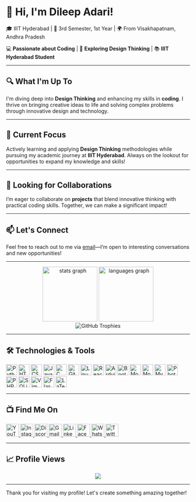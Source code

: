 # 👋 Hi, I'm Dileep Adari!
🎓 IIIT Hyderabad | 📅 3rd Semester, 1st Year | 🌍 From Visakhapatnam, Andhra Pradesh

💻 **Passionate about Coding** | 🎨 **Exploring Design Thinking** | 📚 **IIIT Hyderabad Student**

---

## 🔍 What I'm Up To
I'm diving deep into **Design Thinking** and enhancing my skills in **coding**. I thrive on bringing creative ideas to life and solving complex problems through innovative design and technology.

---

## 🌱 Current Focus
Actively learning and applying **Design Thinking** methodologies while pursuing my academic journey at **IIIT Hyderabad**. Always on the lookout for opportunities to expand my knowledge and skills!

---

## 🤝 Looking for Collaborations
I’m eager to collaborate on **projects** that blend innovative thinking with practical coding skills. Together, we can make a significant impact!

---

## 📫 Let's Connect
Feel free to reach out to me via [email](mailto:rs200302@rguktsklm.ac.in)—I’m open to interesting conversations and new opportunities!

---

<div align="center">
  <img src="https://github-readme-stats.vercel.app/api?username=dileepadari&hide_title=false&hide_rank=false&show_icons=true&include_all_commits=true&count_private=true&disable_animations=false&theme=dracula&locale=en&hide_border=false" height="150" alt="stats graph" />
  <img src="https://github-readme-stats.vercel.app/api/top-langs?username=dileepadari&locale=en&hide_title=false&layout=compact&langs_count=6&theme=dracula&hide_border=false&hide=Roff" height="150" alt="languages graph" />
</div>

<div align="center">
  <img src="https://github-profile-trophy.vercel.app/?username=dileepadari&no-bg=true&no-frame=true&rank=-C" alt="GitHub Trophies" />
</div>

---

## 🛠️ Technologies & Tools
<div align="left">
  <img src="https://cdn.jsdelivr.net/gh/devicons/devicon/icons/python/python-original.svg" height="30" alt="Python logo" title="Python" />
  <img src="https://cdn.jsdelivr.net/gh/devicons/devicon/icons/html5/html5-original.svg" height="30" alt="HTML5 logo" title="HTML5" />
  <img src="https://cdn.jsdelivr.net/gh/devicons/devicon/icons/css3/css3-original.svg" height="30" alt="CSS3 logo" title="CSS3" />
  <img src="https://cdn.jsdelivr.net/gh/devicons/devicon/icons/javascript/javascript-original.svg" height="30" alt="JavaScript logo" title="JavaScript" />
  <img src="https://cdn.jsdelivr.net/gh/devicons/devicon/icons/c/c-original.svg" height="30" alt="C logo" title="C" />
  <img src="https://cdn.jsdelivr.net/gh/devicons/devicon/icons/git/git-original.svg" height="30" alt="Git logo" title="Git" />
  <img src="https://cdn.jsdelivr.net/gh/devicons/devicon/icons/linux/linux-original.svg" height="30" alt="Linux logo" title="Linux" />
  <img src="https://cdn.jsdelivr.net/gh/devicons/devicon/icons/react/react-original.svg" height="30" alt="React logo" title="React" />
  <img src="https://cdn.jsdelivr.net/gh/devicons/devicon/icons/arduino/arduino-original.svg" height="30" alt="Arduino logo" title="Arduino" />
  <img src="https://cdn.jsdelivr.net/gh/devicons/devicon/icons/bootstrap/bootstrap-original.svg" height="30" alt="Bootstrap logo" title="Bootstrap" />
  <img src="https://cdn.jsdelivr.net/gh/devicons/devicon/icons/mongodb/mongodb-original.svg" height="30" alt="MongoDB logo" title="MongoDB" />
  <img src="https://cdn.jsdelivr.net/gh/devicons/devicon/icons/moodle/moodle-original.svg" height="30" alt="Moodle logo" title="Moodle" />
  <img src="https://cdn.jsdelivr.net/gh/devicons/devicon/icons/mysql/mysql-original.svg" height="30" alt="MySQL logo" title="MySQL" />
  <img src="https://cdn.jsdelivr.net/gh/devicons/devicon/icons/photoshop/photoshop-plain.svg" height="30" alt="Photoshop logo" title="Photoshop" />
  <img src="https://cdn.jsdelivr.net/gh/devicons/devicon/icons/php/php-original.svg" height="30" alt="PHP logo" title="PHP" />
  <img src="https://cdn.jsdelivr.net/gh/devicons/devicon/icons/sqlite/sqlite-original.svg" height="30" alt="SQLite logo" title="SQLite" />
  <img src="https://cdn.jsdelivr.net/gh/devicons/devicon/icons/vim/vim-original.svg" height="30" alt="Vim logo" title="Vim" />
  <img src="https://cdn.jsdelivr.net/gh/devicons/devicon/icons/flask/flask-original.svg" height="30" alt="Flask logo" title="Flask" />
  <img src="https://cdn.jsdelivr.net/gh/devicons/devicon/icons/latex/latex-original.svg" height="30" alt="LaTeX logo" title="LaTeX" />
</div>


---

## 📺 Find Me On
<div align="left">
  <a href="https://www.youtube.com/@dileepadari5182/featured" target="_blank">
    <img src="https://img.shields.io/static/v1?message=Youtube&logo=youtube&label=&color=FF0000&logoColor=white&style=for-the-badge" height="35" alt="YouTube logo" />
  </a>
  <a href="https://www.instagram.com/dileepadari" target="_blank">
    <img src="https://img.shields.io/static/v1?message=Instagram&logo=instagram&label=&color=E4405F&logoColor=white&style=for-the-badge" height="35" alt="Instagram logo" />
  </a>
  <a href="https://discord.com/channels/Delhiking#6850" target="_blank">
    <img src="https://img.shields.io/static/v1?message=Discord&logo=discord&label=&color=7289DA&logoColor=white&style=for-the-badge" height="35" alt="Discord logo" />
  </a>
  <a href="mailto:rs200302@rguktsklm.ac.in" target="_blank">
    <img src="https://img.shields.io/static/v1?message=Gmail&logo=gmail&label=&color=D14836&logoColor=white&style=for-the-badge" height="35" alt="Gmail logo" />
  </a>
  <a href="https://www.linkedin.com/in/dileep-kumar-adari-298169252" target="_blank">
    <img src="https://img.shields.io/static/v1?message=LinkedIn&logo=linkedin&label=&color=0077B5&logoColor=white&style=for-the-badge" height="35" alt="LinkedIn logo" />
  </a>
  <a href="https://www.facebook.com/dileep.adari" target="_blank">
    <img src="https://img.shields.io/static/v1?message=Facebook&logo=facebook&label=&color=1877F2&logoColor=white&style=for-the-badge" height="35" alt="Facebook logo" />
  </a>
  <a href="http://wa.me/7330701217" target="_blank">
    <img src="https://img.shields.io/static/v1?message=WhatsApp&logo=whatsapp&label=&color=25D366&logoColor=white&style=for-the-badge" height="35" alt="WhatsApp logo" />
  </a>
  <a href="https://twitter.com/Dileepadari1" target="_blank">
    <img src="https://img.shields.io/static/v1?message=Twitter&logo=twitter&label=&color=1DA1F2&logoColor=white&style=for-the-badge" height="35" alt="Twitter logo" />
  </a>
</div>


---

## 📈 Profile Views
<div align="center">
  <img src="https://profile-counter.glitch.me/dileepadari/count.svg?" />
</div>

---

Thank you for visiting my profile! Let's create something amazing together!
